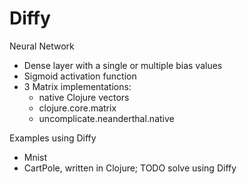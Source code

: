 # Diffy

Neural Network 

* Dense layer with a single or multiple bias values
* Sigmoid activation function
* 3 Matrix implementations:
    * native Clojure vectors
    * clojure.core.matrix
    * uncomplicate.neanderthal.native

Examples using Diffy

* Mnist
* CartPole, written in Clojure; TODO solve using Diffy